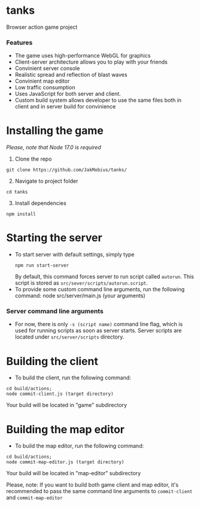 # tanks
Browser action game project

### Features

- The game uses high-performance WebGL for graphics
- Client-server architecture allows you to play with your friends
- Convinient server console
- Realistic spread and reflection of blast waves
- Convinient map editor
- Low traffic consumption
- Uses JavaScript for both server and client.
- Custom build system allows developer to use the same files both in client and in server build for convinience

# Installing the game

*Please, note that Node 17.0 is required*

1. Clone the repo
```
git clone https://github.com/JakMobius/tanks/
```
2. Navigate to project folder
```
cd tanks
```
3. Install dependencies
```
npm install
```

# Starting the server
- To start server with default settings, simply type
  ```
  npm run start-server
  ```
   By default, this command forces server to run script called `autorun`. This script is stored as `src/sever/scripts/autorun.script`.
- To provide some custom command line arguments, run the following command:
      node src/server/main.js (your arguments)
### Server command line arguments
  - For now, there is only `-s (script name)` command line flag, which is used for running scripts as soon as server starts. Server scripts are located under `src/server/scripts` directory.

# Building the client
- To build the client, run the following command:
```
cd build/actions;
node commit-client.js (target directory)
```
Your build will be located in "game" subdirectory

# Building the map editor
- To build the map editor, run the following command:
```
cd build/actions;
node commit-map-editor.js (target directory)
```
Your build will be located in "map-editor" subdirectory

Please, note: If you want to build both game client and map editor, it's recommended to pass the same command line arguments to `commit-client` and `commit-map-editor`
